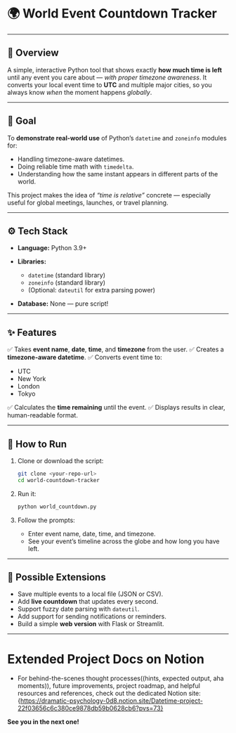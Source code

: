 # 🌍 **World Event Countdown Tracker**

---

## 📌 **Overview**

A simple, interactive Python tool that shows exactly **how much time is left** until any event you care about — *with proper timezone awareness*.
It converts your local event time to **UTC** and multiple major cities, so you always know *when* the moment happens *globally*.

---

## 🎯 **Goal**

To **demonstrate real-world use** of Python’s `datetime` and `zoneinfo` modules for:

* Handling timezone-aware datetimes.
* Doing reliable time math with `timedelta`.
* Understanding how the same instant appears in different parts of the world.

This project makes the idea of *“time is relative”* concrete — especially useful for global meetings, launches, or travel planning.

---

## ⚙️ **Tech Stack**

* **Language:** Python 3.9+

* **Libraries:**

  * `datetime` (standard library)
  * `zoneinfo` (standard library)
  * (Optional: `dateutil` for extra parsing power)

* **Database:** None — pure script!

---

## ✨ **Features**

✅ Takes **event name**, **date**, **time**, and **timezone** from the user.
✅ Creates a **timezone-aware datetime**.
✅ Converts event time to:

* UTC
* New York
* London
* Tokyo

✅ Calculates the **time remaining** until the event.
✅ Displays results in clear, human-readable format.

---

## 🚀 **How to Run**

1. Clone or download the script:

   ```bash
   git clone <your-repo-url>
   cd world-countdown-tracker
   ```

2. Run it:

   ```bash
   python world_countdown.py
   ```

3. Follow the prompts:

   * Enter event name, date, time, and timezone.
   * See your event’s timeline across the globe and how long you have left.

---

## 🔮 **Possible Extensions**

* Save multiple events to a local file (JSON or CSV).
* Add **live countdown** that updates every second.
* Support fuzzy date parsing with `dateutil`.
* Add support for sending notifications or reminders.
* Build a simple **web version** with Flask or Streamlit.

---

# Extended Project Docs on Notion
* For behind-the-scenes thought processes((hints, expected output, aha moments)), future improvements, project roadmap, and helpful resources and references, check out the dedicated Notion site:{https://dramatic-psychology-0d8.notion.site/Datetime-project-22f03656c6c380ce9878db59b0628cb6?pvs=73}


**See you in the next one!**